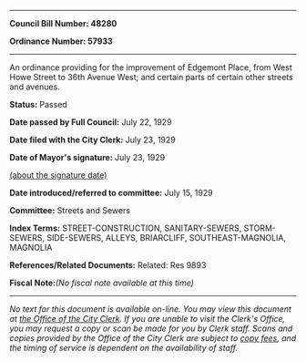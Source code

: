 

********

**Council Bill Number: 48280**
   
**Ordinance Number: 57933**
********

 An ordinance providing for the improvement of Edgemont Place, from West Howe Street to 36th Avenue West; and certain parts of certain other streets and avenues.

**Status:** Passed
   
**Date passed by Full Council:** July 22, 1929
   
**Date filed with the City Clerk:** July 23, 1929
   
**Date of Mayor's signature:** July 23, 1929
   
[(about the signature date)](/~public/approvaldate.htm)
   
   
   
**Date introduced/referred to committee:** July 15, 1929
   
**Committee:** Streets and Sewers
   
   
**Index Terms:** STREET-CONSTRUCTION, SANITARY-SEWERS, STORM-SEWERS, SIDE-SEWERS, ALLEYS, BRIARCLIFF, SOUTHEAST-MAGNOLIA, MAGNOLIA

**References/Related Documents:** Related: Res 9893

**Fiscal Note:**_(No fiscal note available at this time)_
********

_No text for this document is available on-line. You may view this document at [the Office of the City Clerk](http://www.seattle.gov/leg/clerk/contactUs.htm). If you are unable to visit the Clerk's Office, you may request a copy or scan be made for you by Clerk staff. Scans and copies provided by the Office of the City Clerk are subject to [copy fees](http://clerk.seattle.gov/~public/clerkfees.htm), and the timing of service is dependent on the availability of staff._

